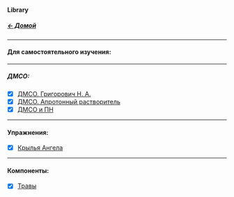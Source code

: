 #### Library
##### [← Домой](!0SB.md#osb)   

*** 
#### Для самостоятельного изучения:  

***
##### ДМСО:  
- [x] [ДМСО. Григорович Н. А.](DMSO_NANO.md#dmso_nano)   
- [x] [ДМСО. Апротонный растворитель](DMSO_APROTON.md#dmso_aproton)
- [x] [ДМСО и ПН](https://t.me/osbmd/2689)  

***
#### Упражнения:  
- [x] [Крылья Ангела](U__Krylia_Angela.md#krylia_angela)  

***
#### Компоненты:  
- [x] [Травы](Herba.md#herba)  
